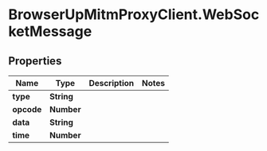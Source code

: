# BrowserUpMitmProxyClient.WebSocketMessage

## Properties

Name | Type | Description | Notes
------------ | ------------- | ------------- | -------------
**type** | **String** |  | 
**opcode** | **Number** |  | 
**data** | **String** |  | 
**time** | **Number** |  | 


